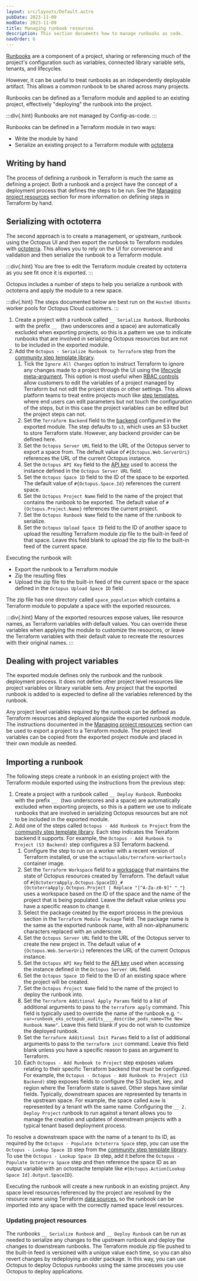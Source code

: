 ```yaml
---
layout: src/layouts/Default.astro
pubDate: 2023-11-09
modDate: 2023-11-09
title: Managing runbook resources
description: This section documents how to manage runbooks as code.
navOrder: 6
---
```


[Runbooks](/docs/runbooks) are a component of a project, sharing or referencing much of the project's configuration such as variables, connected library variable sets, tenants, and lifecycles.

However, it can be useful to treat runbooks as an independently deployable artifact. This allows a common runbook to be shared across many projects.

Runbooks can be defined as a Terraform module and applied to an existing project, effectively "deploying" the runbook into the project.

:::div{.hint}
Runbooks are not managed by Config-as-code.
:::

Runbooks can be defined in a Terraform module in two ways:

* Write the module by hand
* Serialize an existing project to a Terraform module with [octoterra](https://github.com/OctopusSolutionsEngineering/OctopusTerraformExport)

## Writing by hand

The process of defining a runbook in Terraform is much the same as defining a project. Both a runbook and a project have the concept of a deployment process that defines the steps to be run. See the [Managing project resources](managing-project-resources) section for more information on defining steps in Terraform by hand.

## Serializing with octoterra

The second approach is to create a management, or upstream, runbook using the Octopus UI and then export the runbook to Terraform modules with [octoterra](https://github.com/OctopusSolutionsEngineering/OctopusTerraformExport). This allows you to rely on the UI for convenience and validation and then serialize the runbook to a Terraform module.

:::div{.hint}
You are free to edit the Terraform module created by octoterra as you see fit once it is exported.
:::

Octopus includes a number of steps to help you serialize a runbook with octoterra and apply the module to a new space.

:::div{.hint}
The steps documented below are best run on the `Hosted Ubuntu` worker pools for Octopus Cloud customers.
:::

1. Create a project with a runbook called `__ Serialize Runbook`. Runbooks with the prefix `__ ` (two underscores and a space) are automatically excluded when exporting projects, so this is a pattern we use to indicate runbooks that are involved in serializing Octopus resources but are not to be included in the exported module.
2. Add the `Octopus - Serialize Runbook to Terraform` step from the [community step template library](/docs/projects/community-step-templates).
    1. Tick the `Ignore All Changes` option to instruct Terraform to ignore any changes made to a project through the UI using the [lifecycle meta-argument](https://developer.hashicorp.com/terraform/language/meta-arguments/lifecycle). This option is most useful when [RBAC controls](/docs/getting-started/best-practices/users-roles-and-teams) allow customers to edit the variables of a project managed by Terraform but not edit the project steps or other settings. This allows platform teams to treat entire projects much like [step templates](/docs/projects/custom-step-templates), where end users can edit parameters but not touch the configuration of the steps, but in this case the project variables can be edited but the project steps can not.
    2. Set the `Terraform Backend` field to the [backend](https://developer.hashicorp.com/terraform/language/settings/backends/configuration) configured in the exported module. The step defaults to `s3`, which uses an S3 bucket to store Terraform state. However, any backend provider can be defined here.
    3. Set the `Octopus Server URL` field to the URL of the Octopus server to export a space from. The default value of `#{Octopus.Web.ServerUri}` references the URL of the current Octopus instance.
    4. Set the `Octopus API Key` field to the [API key](/docs/octopus-rest-api/how-to-create-an-api-key) used to access the instance defined in the `Octopus Server URL` field.
    5. Set the `Octopus Space ID` field to the ID of the space to be exported. The default value of `#{Octopus.Space.Id}` references the current space.
    6. Set the `Octopus Project Name` field to the name of the project that contains the runbook to be exported. The default value of `#{Octopus.Project.Name}` references the current project.
    7. Set the `Octopus Runbook Name` field to the name of the runbook to serialize.
    8. Set the `Octopus Upload Space ID` field to the ID of another space to upload the resulting Terraform module zip file to the built-in feed of that space. Leave this field blank to upload the zip file to the built-in feed of the current space.

Executing the runbook will:

* Export the runbook to a Terraform module
* Zip the resulting files
* Upload the zip file to the built-in feed of the current space or the space defined in the `Octopus Upload Space ID` field

The zip file has one directory called `space_population` which contains a Terraform module to populate a space with the exported resources.

:::div{.hint}
Many of the exported resources expose values, like resource names, as Terraform variables with default values. You can override these variables when applying the module to customize the resources, or leave the Terraform variables with their default value to recreate the resources with their original names.
:::

## Dealing with project variables

The exported module defines only the runbook and the runbook deployment process. It does not define other project level resources like project variables or library variable sets. Any project that the exported runbook is added to is expected to define all the variables referenced by the runbook.

Any project level variables required by the runbook can be defined as Terraform resources and deployed alongside the exported runbook module. The instructions documented in the [Managing project resources](managing-project-resources) section can be used to export a project to a Terraform module. The project level variables can be copied from the exported project module and placed in their own module as needed. 

## Importing a runbook

The following steps create a runbook in an existing project with the Terraform module exported using the instructions from the previous step:

1. Create a project with a runbook called `__ Deploy Runbook`. Runbooks with the prefix `__ ` (two underscores and a space) are automatically excluded when exporting projects, so this is a pattern we use to indicate runbooks that are involved in serializing Octopus resources but are not to be included in the exported module.
2. Add one of the steps called `Octopus - Add Runbook to Project` from the [community step template library](/docs/projects/community-step-templates). Each step indicates the Terraform backend it supports. For example, the `Octopus - Add Runbook to Project (S3 Backend)` step configures a S3 Terraform backend.
    1. Configure the step to run on a worker with a recent version of Terraform installed, or use the `octopuslabs/terraform-workertools` container image.
    2. Set the `Terraform Workspace` field to a [workspace](https://developer.hashicorp.com/terraform/language/state/workspaces) that maintains the state of Octopus resources created by Terraform. The default value of `#{OctoterraApply.Octopus.SpaceID}_#{OctoterraApply.Octopus.Project | Replace "[^A-Za-z0-9]" "_"}` uses a workspace based on the ID of the space and the name of the project that is being populated. Leave the default value unless you have a specific reason to change it.
    3. Select the package created by the export process in the previous section in the `Terraform Module Package` field. The package name is the same as the exported runbook name, with all non-alphanumeric characters replaced with an underscore.
    4. Set the `Octopus Server URL` field to the URL of the Octopus server to create the new project in. The default value of `#{Octopus.Web.ServerUri}` references the URL of the current Octopus instance.
    5. Set the `Octopus API Key` field to the [API key](/docs/octopus-rest-api/how-to-create-an-api-key) used when accessing the instance defined in the `Octopus Server URL` field.
    6. Set the `Octopus Space ID` field to the ID of an existing space where the project will be created.
    7. Set the `Octopus Project Name` field to the name of the project to deploy the runbook into.
    7. Set the `Terraform Additional Apply Params` field to a list of additional arguments to pass to the `terraform apply` command. This field is typically used to override the name of the runbook e.g. `"-var=runbook_eks_octopub_audits____describe_pods_name=The New Runbook Name"`. Leave this field blank if you do not wish to customize the deployed runbook.
    8. Set the `Terraform Additional Init Params` field to a list of additional arguments to pass to the `terraform init` command. Leave this field blank unless you have a specific reason to pass an argument to Terraform.
    9. Each `Octopus - Add Runbook to Project` step exposes values relating to their specific Terraform backend that must be configured. For example, the `Octopus - Octopus - Add Runbook to Project (S3 Backend)` step exposes fields to configure the S3 bucket, key, and region where the Terraform state is saved. Other steps have similar fields.
       Typically, downstream spaces are represented by tenants in the upstream space. For example, the space called `Acme` is represented by a tenant wth the same name. Configuring the `__ 2. Deploy Project` runbook to run against a tenant allows you to manage the creation and updates of downstream projects with a typical tenant based deployment process.

To resolve a downstream space with the name of a tenant to its ID, as required by the `Octopus - Populate Octoterra Space` step, you can use the `Octopus - Lookup Space ID` step from the [community step template library](/docs/projects/community-step-templates). To use the `Octopus - Lookup Space ID` step, add it before the `Octopus - Populate Octoterra Space` step and then reference the space ID as an output variable with an octostache template like `#{Octopus.Action[Lookup Space Id].Output.SpaceID}`.

Executing the runbook will create a new runbook in an existing project. Any space level resources referenced by the project are resolved by the resource name using Terraform [data sources](https://developer.hashicorp.com/terraform/language/data-sources), so the runbook can be imported into any space with the correctly named space level resources.

### Updating project resources

The runbooks `__ Serialize Runbook` and `__ Deploy Runbook` can be run as needed to serialize any changes to the upstream runbook and deploy the changes to downstream runbooks. The Terraform module zip file pushed to the built-in feed is versioned with a unique value each time, so you can also revert changes by redeploying an older package.  In this way, you can use Octopus to deploy Octopus runbooks using the same processes you use Octopus to deploy applications. 